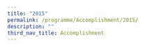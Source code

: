 ```yaml
---
title: "2015"
permalink: /programme/Accomplishment/2015/
description: ""
third_nav_title: Accomplishment
---
```

